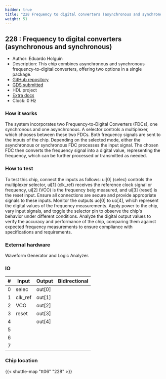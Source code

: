 ```yaml
---
hidden: true
title: "228 Frequency to digital converters (asynchronous and synchronous)"
weight: 51
---
```


## 228 : Frequency to digital converters (asynchronous and synchronous)

* Author: Eduardo Holguin
* Description: This chip combines asynchronous and synchronous frequency-to-digital converters, offering two options in a single package.
* [GitHub repository](https://github.com/EduHolg/FDC_chip)
* [GDS submitted](https://github.com/EduHolg/FDC_chip/actions/runs/8670266733)
* HDL project
* [Extra docs](None)
* Clock: 0 Hz

<!---

This file is used to generate your project datasheet. Please fill in the information below and delete any unused
sections.

You can also include images in this folder and reference them in the markdown. Each image must be less than
512 kb in size, and the combined size of all images must be less than 1 MB.
-->


### How it works

The system incorporates two Frequency-to-Digital Converters (FDCs), one synchronous and one asynchronous. A selector controls a multiplexer, which chooses between these two FDCs. Both frequency signals are sent to the inputs of the chip. Depending on the selected mode, either the asynchronous or synchronous FDC processes the input signal. The chosen FDC then converts the frequency signal into a digital value, representing the frequency, which can be further processed or transmitted as needed.

### How to test

To test this chip, connect the inputs as follows: ui[0] (selec) controls the multiplexer selector, ui[1] (clk_ref) receives the reference clock signal or frequency, ui[2] (VCO) is the frequency beig measured, and ui[3] (reset) is the reset input. Ensure all connections are secure and provide appropriate signals to these inputs. Monitor the outputs uo[0] to uo[4], which represent the digital values of the frequency measurements. Apply power to the chip, vary input signals, and toggle the selector pin to observe the chip's behavior under different conditions. Analyze the digital output values to verify the accuracy and performance of the chip, comparing them against expected frequency measurements to ensure compliance with specifications and requirements.

### External hardware

Waveform Generator and Logic Analyzer.


### IO

| # | Input          | Output         | Bidirectional   |
| - | -------------- | -------------- | --------------- |
| 0 | selec | out[0] |  |
| 1 | clk_ref | out[1] |  |
| 2 | VCO | out[2] |  |
| 3 | reset | out[3] |  |
| 4 |  | out[4] |  |
| 5 |  |  |  |
| 6 |  |  |  |
| 7 |  |  |  |

### Chip location

{{< shuttle-map "tt06" "228" >}}

